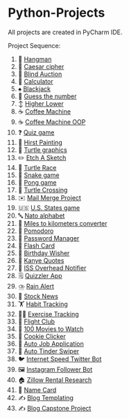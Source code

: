 # Python-Projects
All projects are created in PyCharm IDE.

Project Sequence:

1. :game_die: [Hangman](https://github.com/ArkaKarmoker/Python-Projects/tree/main/Hangman)
2. :closed_lock_with_key: [Caesar cipher](https://github.com/ArkaKarmoker/Python-Projects/tree/main/Caesar%20cipher)
3. :money_with_wings: [Blind Auction](https://github.com/ArkaKarmoker/Python-Projects/tree/main/Blind%20Auction)
4. :abacus: [Calculator](https://github.com/ArkaKarmoker/Python-Projects/tree/main/Calculator)
5. :spades: [Blackjack](https://github.com/ArkaKarmoker/Python-Projects/tree/main/Blackjack)
6. :1234: [Guess the number](https://github.com/ArkaKarmoker/Python-Projects/tree/main/Guess%20the%20number)
7. :arrow_up_down: [Higher Lower](https://github.com/ArkaKarmoker/Python-Projects/tree/main/Higher%20Lower)
8. :coffee: [Coffee Machine](https://github.com/ArkaKarmoker/Python-Projects/tree/main/Coffee%20Machine)
9. :coffee: [Coffee Machine OOP](https://github.com/ArkaKarmoker/Python-Projects/tree/main/Coffee%20Machine%20OOP)
10. :question: [Quiz game](https://github.com/ArkaKarmoker/Python-Projects/tree/main/Quiz%20game)
11. :art: [Hirst Painting](https://github.com/ArkaKarmoker/Python-Projects/tree/main/Hirst%20Painting)
12. :turtle: [Turtle graphics](https://github.com/ArkaKarmoker/Python-Projects/tree/main/Turtle%20graphics)
13. :pencil2: [Etch A Sketch](https://github.com/ArkaKarmoker/Python-Projects/tree/main/Etch%20A%20Sketch)
14. :turtle: [Turtle Race](https://github.com/ArkaKarmoker/Python-Projects/tree/main/Turtle%20Race)
15. :snake: [Snake game](https://github.com/ArkaKarmoker/Python-Projects/tree/main/Snake%20game)
16. :ping_pong: [Pong game](https://github.com/ArkaKarmoker/Python-Projects/tree/main/Pong%20game)
17. :turtle: [Turtle Crossing](https://github.com/ArkaKarmoker/Python-Projects/tree/main/Turtle%20Crossing)
18. :envelope: [Mail Merge Project](https://github.com/ArkaKarmoker/Python-Projects/tree/main/Mail%20Merge%20Project)
19. :us: [U.S. States game](https://github.com/ArkaKarmoker/Python-Projects/tree/main/U.S.%20States%20Game)
20. :abc: [Nato alphabet](https://github.com/ArkaKarmoker/Python-Projects/tree/main/NATO%20Alphabet)
21. :straight_ruler: [Miles to kilometers converter](https://github.com/ArkaKarmoker/Python-Projects/tree/main/Mile%20to%20Kilo%20Converter%20GUI)
22. :tomato: [Pomodoro](https://github.com/ArkaKarmoker/Python-Projects/tree/main/Pomodoro)
23. :closed_lock_with_key: [Password Manager](https://github.com/ArkaKarmoker/Python-Projects/tree/main/Password%20Manager)
24. :flower_playing_cards: [Flash Card](https://github.com/ArkaKarmoker/Python-Projects/tree/main/Flash%20Card)
25. :birthday: [Birthday Wisher](https://github.com/ArkaKarmoker/Python-Projects/tree/main/Birthday%20Wisher)
26. 💬 [Kanye Quotes](https://github.com/ArkaKarmoker/Python-Projects/tree/main/Kanye%20Quotes)
27. 📡 [ISS Overhead Notifier](https://github.com/ArkaKarmoker/Python-Projects/tree/main/ISS%20Overhead%20Notifier)
28. 🗒️ [Quizzler App](https://github.com/ArkaKarmoker/Python-Projects/tree/main/Quizzler%20App)
29. ⛈️ [Rain Alert](https://github.com/ArkaKarmoker/Python-Projects/tree/main/Rain%20Alert)
30. 📰 [Stock News](https://github.com/ArkaKarmoker/Python-Projects/tree/main/Stock%20News)
31. 🏋️ [Habit Tracking](https://github.com/ArkaKarmoker/Python-Projects/tree/main/Habit%20Tracking)
32. 🏋️‍♂️ [Exercise Tracking](https://github.com/ArkaKarmoker/Python-Projects/tree/main/Exercise%20Tracking)
33. 🛫 [Flight Club](https://github.com/ArkaKarmoker/Python-Projects/tree/main/Flight%20Club)
34. 🎥 [100 Movies to Watch](https://github.com/ArkaKarmoker/Python-Projects/tree/main/100%20Movies%20to%20Watch)
35. 🍪 [Cookie Clicker](https://github.com/ArkaKarmoker/Python-Projects/tree/main/Cookie%20Clicker)
36. 🏢 [Auto Job Application](https://github.com/ArkaKarmoker/Python-Projects/tree/main/Auto%20Job%20Application)
37. 💌 [Auto Tinder Swiper](https://github.com/ArkaKarmoker/Python-Projects/tree/main/Auto%20Tinder%20Swiper)
38. 🐦 [Internet Speed Twitter Bot](https://github.com/ArkaKarmoker/Python-Projects/tree/main/Internet%20Speed%20Twitter%20Bot)
39. 🖼️ [Instagram Follower Bot](https://github.com/ArkaKarmoker/Python-Projects/tree/main/Instagram%20Follower%20Bot)
40. 🏠 [Zillow Rental Research](https://github.com/ArkaKarmoker/Python-Projects/tree/main/Zillow%20Rental%20Research)
41. 📛 [Name Card](https://github.com/ArkaKarmoker/Python-Projects/tree/main/Name%20Card)
42. ✍️ [Blog Templating](https://github.com/ArkaKarmoker/Python-Projects/tree/main/Blog%20Templating)
43. ✍️ [Blog Capstone Project](https://github.com/ArkaKarmoker/Python-Projects/tree/main/Blog%20Capstone%20Project)
